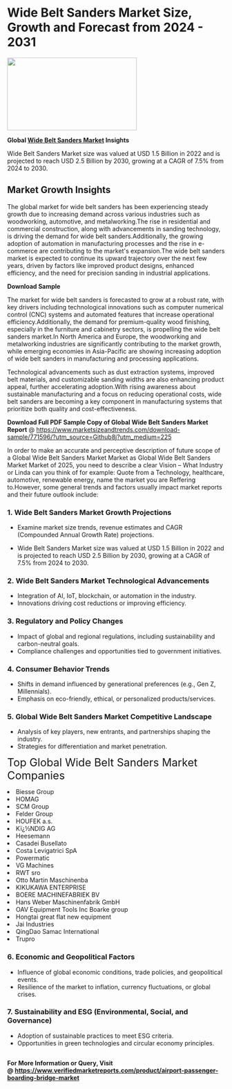 <H1>Wide Belt Sanders Market Size, Growth and Forecast from 2024 - 2031</H1><img class="aligncenter size-medium wp-image-584254" src="https://thirdeyenews.in/wp-content/uploads/2024/09/Global-Market-Research-300x168.jpeg" alt="" width="300" height="168" /><p><strong>Global&nbsp;<a href="https://www.marketsizeandtrends.com/download-sample/771596/?utm_source=Github8j?utm_medium=225">Wide Belt Sanders Market</a> Insights</strong></p><p>Wide Belt Sanders Market size was valued at USD 1.5 Billion in 2022 and is projected to reach USD 2.5 Billion by 2030, growing at a CAGR of 7.5% from 2024 to 2030.</p><p><h2>Market Growth Insights</h2> <p>The global market for wide belt sanders has been experiencing steady growth due to increasing demand across various industries such as woodworking, automotive, and metalworking.The rise in residential and commercial construction, along with advancements in sanding technology, is driving the demand for wide belt sanders.Additionally, the growing adoption of automation in manufacturing processes and the rise in e-commerce are contributing to the market's expansion.The wide belt sanders market is expected to continue its upward trajectory over the next few years, driven by factors like improved product designs, enhanced efficiency, and the need for precision sanding in industrial applications.</p> <p><strong>Download Sample</strong></p> <p>The market for wide belt sanders is forecasted to grow at a robust rate, with key drivers including technological innovations such as computer numerical control (CNC) systems and automated features that increase operational efficiency.Additionally, the demand for premium-quality wood finishing, especially in the furniture and cabinetry sectors, is propelling the wide belt sanders market.In North America and Europe, the woodworking and metalworking industries are significantly contributing to the market growth, while emerging economies in Asia-Pacific are showing increasing adoption of wide belt sanders in manufacturing and processing applications.</p> <p>Technological advancements such as dust extraction systems, improved belt materials, and customizable sanding widths are also enhancing product appeal, further accelerating adoption.With rising awareness about sustainable manufacturing and a focus on reducing operational costs, wide belt sanders are becoming a key component in manufacturing systems that prioritize both quality and cost-effectiveness.</p> <p><span class=""><strong>Download Full PDF Sample Copy of Global Wide Belt Sanders Market Report</strong> @ <a href="https://www.marketsizeandtrends.com/download-sample/771596/?utm_source=Github8j?utm_medium=225" target="_blank">https://www.marketsizeandtrends.com/download-sample/771596/?utm_source=Github8j?utm_medium=225</a></span></p><p>In order to make an accurate and perceptive description of future scope of a Global&nbsp;Wide Belt Sanders Market Market as Global&nbsp;Wide Belt Sanders Market Market of 2025, you need to describe a clear Vision &ndash; What Industry or Linda can you think of for example: Quote from a Technology, healthcare, automotive, renewable energy, name the market you are Reffering to.However, some general trends and factors usually impact market reports and their future outlook include:</p><h3>1.&nbsp;<strong>Wide Belt Sanders Market Growth Projections</strong></h3><ul><li>Examine market size trends, revenue estimates and CAGR (Compounded Annual Growth Rate) projections.</li><li><p>Wide Belt Sanders Market size was valued at USD 1.5 Billion in 2022 and is projected to reach USD 2.5 Billion by 2030, growing at a CAGR of 7.5% from 2024 to 2030.</p></li></ul><h3>2.&nbsp;<strong>Wide Belt Sanders Market Technological Advancements</strong></h3><ul><li>Integration of AI, IoT, blockchain, or automation in the industry.</li><li>Innovations driving cost reductions or improving efficiency.</li></ul><h3>3.&nbsp;<strong>Regulatory and Policy Changes</strong></h3><ul><li>Impact of global and regional regulations, including sustainability and carbon-neutral goals.</li><li>Compliance challenges and opportunities tied to government initiatives.</li></ul><h3>4.&nbsp;<strong>Consumer Behavior Trends</strong></h3><ul><li>Shifts in demand influenced by generational preferences (e.g., Gen Z, Millennials).</li><li>Emphasis on eco-friendly, ethical, or personalized products/services.</li></ul><h3>5.&nbsp;<strong>Global Wide Belt Sanders Market Competitive Landscape</strong></h3><ul><li>Analysis of key players, new entrants, and partnerships shaping the industry.</li><li>Strategies for differentiation and market penetration.</li></ul><p data-pm-slice="1 1 []"><span style="color: inherit; font-family: inherit; font-size: 25px;">Top Global Wide Belt Sanders Market Companies</span></p><div class="" data-test-id=""><p><li>Biesse Group</li><li> HOMAG</li><li> SCM Group</li><li> Felder Group</li><li> HOUFEK a.s.</li><li> Kï¿½NDIG AG</li><li> Heesemann</li><li> Casadei Busellato</li><li> Costa Levigatrici SpA</li><li> Powermatic</li><li> VG Machines</li><li> RWT sro</li><li> Otto Martin Maschinenba</li><li> KIKUKAWA ENTERPRISE</li><li> BOERE MACHINEFABRIEK BV</li><li> Hans Weber Maschinenfabrik GmbH</li><li> OAV Equipment Tools Inc Boarke group</li><li> Hongtai great flat new equipment</li><li> Jai Industries</li><li> QingDao Samac International</li><li> Trupro</li></p></div><h3>6.&nbsp;<strong>Economic and Geopolitical Factors</strong></h3><ul><li>Influence of global economic conditions, trade policies, and geopolitical events.</li><li>Resilience of the market to inflation, currency fluctuations, or global crises.</li></ul><h3>7.&nbsp;<strong>Sustainability and ESG (Environmental, Social, and Governance)</strong></h3><ul><li>Adoption of sustainable practices to meet ESG criteria.</li><li>Opportunities in green technologies and circular economy principles.</li></ul><h2><strong style="font-size: 14px;">For More Information or Query, Visit @&nbsp;</strong><a style="background-color: #ffffff; font-size: 14px;" href="https://www.marketsizeandtrends.com/report/wide-belt-sanders-market/" target="_blank">https://www.verifiedmarketreports.com/product/airport-passenger-boarding-bridge-market</a></h2>